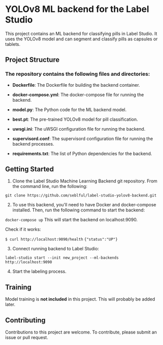 # YOLOv8 ML backend for the Label Studio

This project contains an ML backend for classifying pills in Label Studio. It uses the YOLOv8 model and can segment and classify pills as capsules or tablets.

## Project Structure
### The repository contains the following files and directories:

- **Dockerfile**: The Dockerfile for building the backend container.

- **docker-compose.yml**: The docker-compose file for running the backend.

- **model.py**: The Python code for the ML backend model.

- **best.pt**: The pre-trained YOLOv8 model for pill classification.

- **uwsgi.ini**: The uWSGI configuration file for running the backend.

- **supervisord.conf**: The supervisord configuration file for running the backend processes.

- **requirements.txt**: The list of Python dependencies for the backend.


## Getting Started
1. Clone the Label Studio Machine Learning Backend git repository. From the command line, run the following:

```git clone https://github.com/seblful/label-studio-yolov8-backend.git```

2. To use this backend, you'll need to have Docker and docker-compose installed. Then, run the following command to start the backend:

```docker-compose up```
This will start the backend on localhost:9090.

Check if it works:

```$ curl http://localhost:9090/health```
```{"status":"UP"}```

3. Connect running backend to Label Studio:

```label-studio start --init new_project --ml-backends http://localhost:9090```

4. Start the labeling process.

## Training
Model training is **not included** in this project. This will probably be added later.

## Contributing
Contributions to this project are welcome. To contribute, please submit an issue or pull request.
